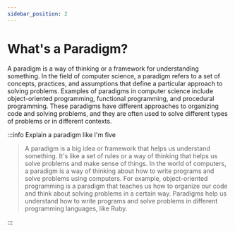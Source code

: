 ```yaml
---
sidebar_position: 2
---
```


# What's a Paradigm?

A paradigm is a way of thinking or a framework for understanding something. In the field of computer science, a paradigm refers to a set of concepts, practices, and assumptions that define a particular approach to solving problems. Examples of paradigms in computer science include object-oriented programming, functional programming, and procedural programming. These paradigms have different approaches to organizing code and solving problems, and they are often used to solve different types of problems or in different contexts.

:::info Explain a paradigm like I'm five
> 
> A paradigm is a big idea or framework that helps us understand something. It's like a set of rules or a way of thinking that helps us solve problems and make sense of things. In the world of computers, a paradigm is a way of thinking about how to write programs and solve problems using computers. For example, object-oriented programming is a paradigm that teaches us how to organize our code and think about solving problems in a certain way. Paradigms help us understand how to write programs and solve problems in different programming languages, like Ruby.

:::



